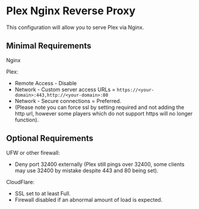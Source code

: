 # Plex Nginx Reverse Proxy
 
This configuration will allow you to serve Plex via Nginx.
 
## Minimal Requirements
 
Nginx
 
Plex:
* Remote Access - Disable
* Network - Custom server access URLs = `https://<your-domain>:443,http://<your-domain>:80`
* Network - Secure connections = Preferred.
* (Please note you can force ssl by setting required and not adding the http url, however some players which do not support https will no longer function).
 
## Optional Requirements
 
UFW or other firewall:
* Deny port 32400 externally (Plex still pings over 32400, some clients may use 32400 by mistake despite 443 and 80 being set).
 
CloudFlare:
* SSL set to at least Full.
* Firewall disabled if an abnormal amount of load is expected.
